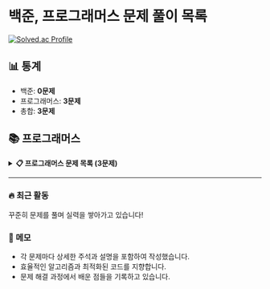 # 백준, 프로그래머스 문제 풀이 목록

[![Solved.ac Profile](http://mazassumnida.wtf/api/v2/generate_badge?boj=YOUR_BOJ_ID)](https://solved.ac/YOUR_BOJ_ID/)


## 📊 통계
- 백준: **0문제**
- 프로그래머스: **3문제**
- 총합: **3문제**

## 📚 프로그래머스

<details>
<summary><strong>📋 프로그래머스 문제 목록 (3문제)</strong></summary>

| 문제번호 | 링크 |
| :-----: | :---: |
|Lv.1|[📝 풀이보기](./%ED%94%84%EB%A1%9C%EA%B7%B8%EB%9E%98%EB%A8%B8%EC%8A%A4/Lv.1/.DS_Store)|
|Lv.2|[📝 풀이보기](./%ED%94%84%EB%A1%9C%EA%B7%B8%EB%9E%98%EB%A8%B8%EC%8A%A4/Lv.2/.DS_Store)|
|Lv.3|[📝 풀이보기](./%ED%94%84%EB%A1%9C%EA%B7%B8%EB%9E%98%EB%A8%B8%EC%8A%A4/Lv.3/.DS_Store)|

</details>

---

### 🔥 최근 활동
꾸준히 문제를 풀며 실력을 쌓아가고 있습니다!

### 📝 메모
- 각 문제마다 상세한 주석과 설명을 포함하여 작성했습니다.
- 효율적인 알고리즘과 최적화된 코드를 지향합니다.
- 문제 해결 과정에서 배운 점들을 기록하고 있습니다.

